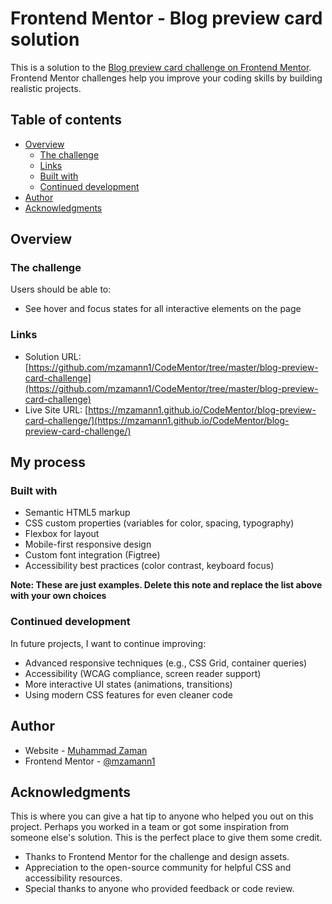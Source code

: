 # Frontend Mentor - Blog preview card solution

This is a solution to the [Blog preview card challenge on Frontend Mentor](https://www.frontendmentor.io/challenges/blog-preview-card-ckPaj01IcS). Frontend Mentor challenges help you improve your coding skills by building realistic projects. 

## Table of contents

- [Overview](#overview)
  - [The challenge](#the-challenge)
  - [Links](#links)
  - [Built with](#built-with)
  - [Continued development](#continued-development)
- [Author](#author)
- [Acknowledgments](#acknowledgments)


## Overview

### The challenge

Users should be able to:

- See hover and focus states for all interactive elements on the page


### Links

- Solution URL: [https://github.com/mzamann1/CodeMentor/tree/master/blog-preview-card-challenge](https://github.com/mzamann1/CodeMentor/tree/master/blog-preview-card-challenge)
- Live Site URL: [https://mzamann1.github.io/CodeMentor/blog-preview-card-challenge/](https://mzamann1.github.io/CodeMentor/blog-preview-card-challenge/)

## My process

### Built with

- Semantic HTML5 markup
- CSS custom properties (variables for color, spacing, typography)
- Flexbox for layout
- Mobile-first responsive design
- Custom font integration (Figtree)
- Accessibility best practices (color contrast, keyboard focus)


**Note: These are just examples. Delete this note and replace the list above with your own choices**


### Continued development

In future projects, I want to continue improving:
- Advanced responsive techniques (e.g., CSS Grid, container queries)
- Accessibility (WCAG compliance, screen reader support)
- More interactive UI states (animations, transitions)
- Using modern CSS features for even cleaner code


## Author

- Website - [Muhammad Zaman](https://github.com/mzamann1/)
- Frontend Mentor - [@mzamann1](https://www.frontendmentor.io/profile/mzamann1)


## Acknowledgments

This is where you can give a hat tip to anyone who helped you out on this project. Perhaps you worked in a team or got some inspiration from someone else's solution. This is the perfect place to give them some credit.

- Thanks to Frontend Mentor for the challenge and design assets.
- Appreciation to the open-source community for helpful CSS and accessibility resources.
- Special thanks to anyone who provided feedback or code review.
